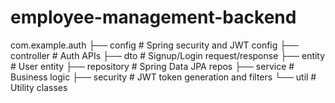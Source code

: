 # employee-management-backend






com.example.auth
├── config          # Spring security and JWT config
├── controller      # Auth APIs
├── dto             # Signup/Login request/response
├── entity          # User entity
├── repository      # Spring Data JPA repos
├── service         # Business logic
├── security        # JWT token generation and filters
└── util            # Utility classes
